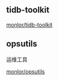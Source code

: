 ## tidb-toolkit

[monlor/tidb-toolkit](https://hub.docker.com/r/monlor/tidb-toolkit)

## opsutils

运维工具

[monlor/opsutils](https://hub.docker.com/r/monlor/opsutils)